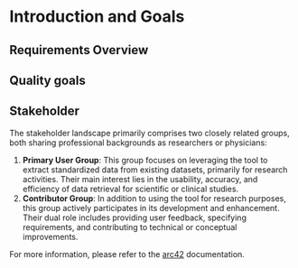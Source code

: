 # Introduction and Goals



## Requirements Overview



## Quality goals



## Stakeholder

The stakeholder landscape primarily comprises two closely related groups, both sharing professional backgrounds as researchers or physicians:

1. **Primary User Group**: This group focuses on leveraging the tool to extract standardized data from existing datasets, primarily for research activities. Their main interest lies in the usability, accuracy, and efficiency of data retrieval for scientific or clinical studies.
1. **Contributor Group**: In addition to using the tool for research purposes, this group actively participates in its development and enhancement. Their dual role includes providing user feedback, specifying requirements, and contributing to technical or conceptual improvements.

For more information, please refer to the [arc42](https://docs.arc42.org/section-1/) documentation.
